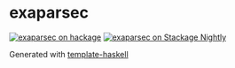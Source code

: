 # exaparsec
[![exaparsec on hackage](https://img.shields.io/hackage/v/exaparsec)](http://hackage.haskell.org/package/exaparsec)
[![exaparsec on Stackage Nightly](https://stackage.org/package/exaparsec/badge/nightly)](https://stackage.org/nightly/package/exaparsec)

Generated with [template-haskell](https://github.com/jonascarpay/template-haskell)
